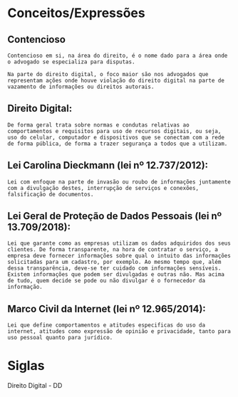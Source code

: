 # Conceitos/Expressões

## Contencioso
    Contencioso em si, na área do direito, é o nome dado para a área onde o advogado se especializa para disputas.
    
    Na parte do direito digital, o foco maior são nos advogados que representam ações onde houve violação do direito digital na parte de vazamento de informações ou direitos autorais.

## Direito Digital:
    De forma geral trata sobre normas e condutas relativas ao comportamentos e requisitos para uso de recursos digitais, ou seja,
    uso do celular, computador e dispositivos que se conectam com a rede de forma pública, de forma a trazer segurança a todos que a utilizam.


## Lei Carolina Dieckmann (lei nº 12.737/2012):
    Lei com enfoque na parte de invasão ou roubo de informações juntamente com a divulgação destes, interrupção de serviços e conexões, falsificação de documentos.

## Lei Geral de Proteção de Dados Pessoais (lei nº 13.709/2018):
    Lei que garante como as empresas utilizam os dados adquiridos dos seus clientes. De forma transparente, na hora de contratar o serviço, a empresa deve fornecer informações sobre qual o intuito das informações solicitadas para um cadastro, por exemplo. Ao mesmo tempo que, além dessa transparência, deve-se ter cuidado com informações sensíveis. Existem informações que podem ser divulgadas e outras não. Mas acima de tudo, quem decide se pode ou não divulgar é o fornecedor da informação.

## Marco Civil da Internet (lei nº 12.965/2014):
    Lei que define comportamentos e atitudes especificas do uso da internet, atitudes como expressão de opinião e privacidade, tanto para uso pessoal quanto para jurídico.

# Siglas

Direito Digital - DD